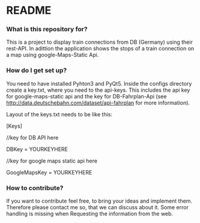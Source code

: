 # README #

### What is this repository for? ###

This is a project to display train connections from DB (Germany) using their rest-API.
In adittion the application shows the stops of a train connection on a map using google-Maps-Static Api.

### How do I get set up? ###
You need to have installed Pyhton3 and PyQt5.
Inside the configs directory create a key.txt, where you need to the api-keys. This includes
the api key for google-maps-static api and the key for DB-Fahrplan-Api 
(see http://data.deutschebahn.com/dataset/api-fahrplan for more information).

Layout of the keys.txt needs to be like this:

[Keys]

//key for DB API here

DBKey = YOURKEYHERE

//key for google maps static api here

GoogleMapsKey = YOURKEYHERE

### How to contribute? ###
If you want to contribute feel free, to bring your ideas and implement them.
Therefore please contact me so, that we can discuss about it.
Some error handling is missing when Requesting the information from the web.
